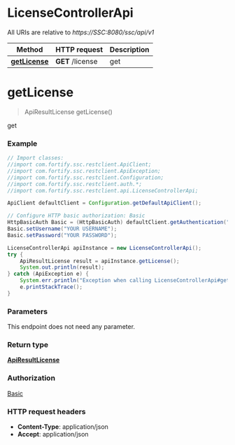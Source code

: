 # LicenseControllerApi

All URIs are relative to *https://SSC:8080/ssc/api/v1*

Method | HTTP request | Description
------------- | ------------- | -------------
[**getLicense**](LicenseControllerApi.md#getLicense) | **GET** /license | get


<a name="getLicense"></a>
# **getLicense**
> ApiResultLicense getLicense()

get

### Example
```java
// Import classes:
//import com.fortify.ssc.restclient.ApiClient;
//import com.fortify.ssc.restclient.ApiException;
//import com.fortify.ssc.restclient.Configuration;
//import com.fortify.ssc.restclient.auth.*;
//import com.fortify.ssc.restclient.api.LicenseControllerApi;

ApiClient defaultClient = Configuration.getDefaultApiClient();

// Configure HTTP basic authorization: Basic
HttpBasicAuth Basic = (HttpBasicAuth) defaultClient.getAuthentication("Basic");
Basic.setUsername("YOUR USERNAME");
Basic.setPassword("YOUR PASSWORD");

LicenseControllerApi apiInstance = new LicenseControllerApi();
try {
    ApiResultLicense result = apiInstance.getLicense();
    System.out.println(result);
} catch (ApiException e) {
    System.err.println("Exception when calling LicenseControllerApi#getLicense");
    e.printStackTrace();
}
```

### Parameters
This endpoint does not need any parameter.

### Return type

[**ApiResultLicense**](ApiResultLicense.md)

### Authorization

[Basic](../README.md#Basic)

### HTTP request headers

 - **Content-Type**: application/json
 - **Accept**: application/json

